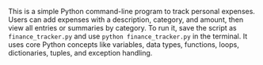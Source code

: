 This is a simple Python command-line program to track personal expenses. Users can add expenses with a description, category, and amount, then view all entries or summaries by category. To run it, save the script as `finance_tracker.py` and use `python finance_tracker.py` in the terminal. It uses core Python concepts like variables, data types, functions, loops, dictionaries, tuples, and exception handling.
